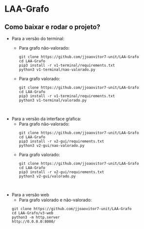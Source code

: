 # LAA-Grafo
## Como baixar e rodar o projeto?
* Para a versão do terminal:
  * Para grafo não-valorado:
    ```
    git clone https://github.com/jjoaovitor7-unit/LAA-Grafo
    cd LAA-Grafo
    pip3 install -r v1-terminal/requirements.txt
    python3 v1-terminal/nao-valorado.py
    ```

  * Para grafo valorado:
    ```
    git clone https://github.com/jjoaovitor7-unit/LAA-Grafo
    cd LAA-Grafo
    pip3 install -r v1-terminal/requirements.txt
    python3 v1-terminal/valorado.py
    ```

 <br />

* Para a versão da interface gŕafica:
  * Para grafo não-valorado:
    ```
    git clone https://github.com/jjoaovitor7-unit/LAA-Grafo
    cd LAA-Grafo
    pip3 install -r v2-gui/requirements.txt
    python3 v2-gui/nao-valorado.py
    ```
  * Para grafo valorado:
    ```
    git clone https://github.com/jjoaovitor7-unit/LAA-Grafo
    cd LAA-Grafo
    pip3 install -r v2-gui/requirements.txt
    python3 v2-gui/valorado.py
    ```

 <br />

* Para a versão web
  * Para grafo valorado e não-valorado:
  ```
  git clone https://github.com/jjoaovitor7-unit/LAA-Grafo
  cd LAA-Grafo/v3-web
  python3 -m http.server
  http://0.0.0.0:8000/
  ```